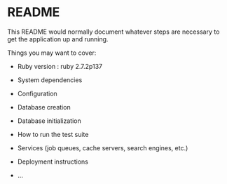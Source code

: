 # README

This README would normally document whatever steps are necessary to get the
application up and running.

Things you may want to cover:

* Ruby version : ruby 2.7.2p137

* System dependencies

* Configuration

* Database creation

* Database initialization

* How to run the test suite

* Services (job queues, cache servers, search engines, etc.)

* Deployment instructions

* ...
